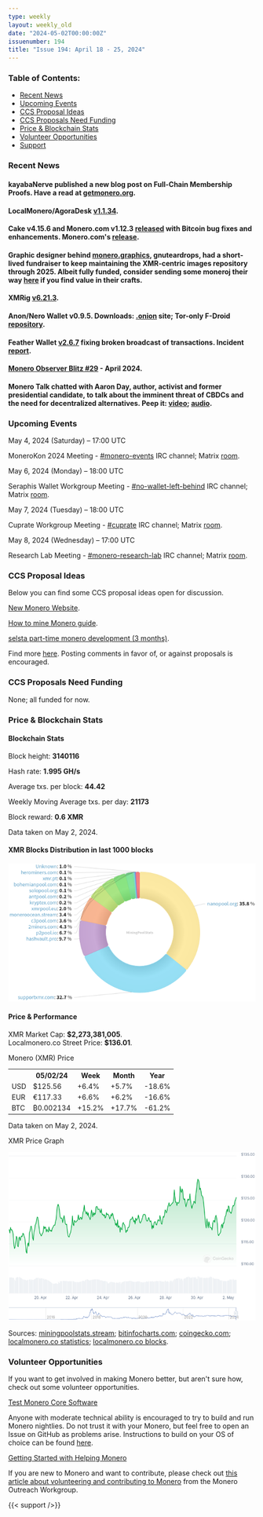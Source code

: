 ```yaml
---
type: weekly
layout: weekly_old
date: "2024-05-02T00:00:00Z"
issuenumber: 194
title: "Issue 194: April 18 - 25, 2024"
---
```


<h3>Table of Contents:</h3>
<ul class="contents">
    <li><a href="#news">Recent News</a></li>
    <li><a href="#events">Upcoming Events</a></li>
    <li><a href="#ideas">CCS Proposal Ideas</a></li>
    <li><a href="#proposals">CCS Proposals Need Funding</a></li>
    <li><a href="#stats">Price & Blockchain Stats</a></li>
    <li><a href="#volunteer">Volunteer Opportunities</a></li>
    <li><a href="#support">Support</a></li>
</ul>

<h3 id="news">Recent News</h3>

<div class="newsbyte">
    <h4>kayabaNerve published a new blog post on Full-Chain Membership Proofs. Have a read at <a href="https://web.getmonero.org/2024/04/27/fcmps.html" target="_blank">getmonero.org</a>.</h4>
</div>

<div class="newsbyte">
    <h4>LocalMonero/AgoraDesk <a href="https://github.com/AgoraDesk-LocalMonero/agoradesk-app-foss/releases/tag/v1.1.34" target="_blank">v1.1.34</a>.</h4>
</div>

<div class="newsbyte">
    <h4>Cake v4.15.6 and Monero.com v1.12.3 <a href="https://github.com/cake-tech/cake_wallet/releases/tag/v4.15.6" target="_blank">released</a> with Bitcoin bug fixes and enhancements. Monero.com's <a href="https://github.com/cake-tech/cake_wallet/releases/tag/v4.15.5" target="_blank">release</a>.</h4>
</div>

<div class="newsbyte">
    <h4>Graphic designer behind <a href="https://monero.graphics/" target="_blank">monero.graphics</a>, gnuteardrops, had a short-lived fundraiser to keep maintaining the XMR-centric images repository through 2025. Albeit fully funded, consider sending some moneroj their way <a href="https://monero.graphics/about#help" target="_blank">here</a> if you find value in their crafts.</h4>
</div>

<div class="newsbyte">
    <h4>XMRig <a href="https://github.com/xmrig/xmrig/releases/tag/v6.21.3" target="_blank">v6.21.3</a>.</h4>
</div>

<div class="newsbyte">
    <h4>Anon/Nero Wallet v0.9.5. Downloads: <a href="http://anonero5wmhraxqsvzq2ncgptq6gq45qoto6fnkfwughfl4gbt44swad.onion/#download" target="_blank">.onion</a> site; Tor-only F-Droid <a href="http://anonero5wmhraxqsvzq2ncgptq6gq45qoto6fnkfwughfl4gbt44swad.onion/fdroid/repo/" target="_blank"> repository</a>.</h4>
</div>

<div class="newsbyte">
    <h4>Feather Wallet <a href="https://featherwallet.org/download/" target="_blank">v2.6.7</a> fixing broken broadcast of transactions. Incident <a href="https://featherwallet.org/changelog/#Incident%20report:%20Denial-of-Service%20(28%20April%202024)" target="_blank">report</a>.</h4>
</div>

<div class="newsbyte">
    <h4><a href="https://monero.observer/monero-observer-blitz-april-2024/" target="_blank">Monero Observer Blitz #29</a> - April 2024.</h4>
</div>

<div class="newsbyte">
    <h4>Monero Talk chatted with Aaron Day, author, activist and former presidential candidate, to talk about the imminent threat of CBDCs and the need for decentralized alternatives. Peep it: <a href="https://iteroni.com/watch?v=M1cy7opc6To" target="_blank">video</a>; <a href="https://www.monerotalk.live/the-imminent-threat-of-cbdcs-aaron-day-309" target="_blank">audio</a>.</h4>
</div>

<h3 id="events">Upcoming Events</h3>

<div class="event">
    <p class="date" markdown="1">May 4, 2024 (Saturday) – 17:00 UTC</p>
    <p markdown="1">MoneroKon 2024 Meeting - <a href="irc://irc.libera.chat/#monero-events" target="_blank">#monero-events</a> IRC channel; Matrix <a href="https://matrix.to/#/#monero-events:monero.social" target="_blank">room</a>.</p>
</div>

<div class="event">
    <p class="date" markdown="1">May 6, 2024 (Monday) – 18:00 UTC</p>
    <p markdown="1">Seraphis Wallet Workgroup Meeting - <a href="irc://irc.libera.chat/#no-wallet-left-behind" target="_blank">#no-wallet-left-behind</a> IRC channel; Matrix <a href="https://matrix.to/#/#no-wallet-left-behind:monero.social" target="_blank">room</a>.</p>
</div>

<div class="event">
    <p class="date" markdown="1">May 7, 2024 (Tuesday) – 18:00 UTC</p>
    <p markdown="1">Cuprate Workgroup Meeting - <a href="irc://irc.libera.chat/#cuprate" target="_blank">#cuprate</a> IRC channel; Matrix <a href="https://matrix.to/#/#cuprate:monero.social" target="_blank">room</a>.</p>
</div>

<div class="event">
    <p class="date" markdown="1">May 8, 2024 (Wednesday) – 17:00 UTC</p>
    <p markdown="1">Research Lab Meeting - <a href="irc://irc.libera.chat/#monero-research-lab" target="_blank">#monero-research-lab</a> IRC channel; Matrix <a href="https://matrix.to/#/#monero-research-lab:monero.social" target="_blank">room</a>.</p>
</div>

<h3 id="ideas">CCS Proposal Ideas</h3>

<p>Below you can find some CCS proposal ideas open for discussion.</p>

<div class="proposal">
<p><a href="https://repo.getmonero.org/monero-project/ccs-proposals/-/merge_requests/450" target="_blank">New Monero Website</a>.</p>
</div>

<div class="proposal">
<p><a href="https://repo.getmonero.org/monero-project/ccs-proposals/-/merge_requests/451" target="_blank">How to mine Monero guide</a>.</p>
</div>

<div class="proposal">
<p><a href="https://repo.getmonero.org/monero-project/ccs-proposals/-/merge_requests/452" target="_blank">selsta part-time monero development (3 months)</a>.</p>
</div>

<div class="proposal">
<p>Find more <a href="https://ccs.getmonero.org/ideas/" target="_blank">here</a>. Posting comments in favor of, or against proposals is encouraged.</p>
</div>

<h3 id="proposals">CCS Proposals Need Funding</h3>

<p>None; all funded for now.</p>

<h3 id="stats">Price & Blockchain Stats</h3>

<h4 class="stat">Blockchain Stats</h4>

<div class="bcstats">
    <p>Block height: <b>3140116</b></p>
    <p>Hash rate: <b>1.995 GH/s</b></p>
    <p>Average txs. per block: <b>44.42</b></p>
    <p>Weekly Moving Average txs. per day: <b>21173</b></p>
    <p>Block reward: <b>0.6 XMR</b></p>
</div>
<p class="note">Data taken on May 2, 2024.</p>

<h4 class="stat">XMR Blocks Distribution in last 1000 blocks</h4>
<p><img src="/img/hashrate-pool-distribution-050211.png" alt="Hashrate Pool Distribution Pie Chart"/></p>

<h4 class="stat" id="price-stat">Price & Performance</h4>

<div class="price-intro">XMR Market Cap: <b>$2,273,381,005</b>.<br/>Localmonero.co Street Price: <b>$136.01</b>.</div>

<p class="table-title">Monero (XMR) Price</p>
<table class="price-table">
  <tr class="row1">
    <th></th>
    <th>05/02/24</th>
    <th>Week</th>
    <th>Month</th>
    <th>Year</th>
  </tr>
  <tr>
    <td data-th="XMR to">USD</td>
    <td data-th="05/02/24">$125.56</td>
    <td data-th="Week" class="green">+6.4%</td>
    <td data-th="Month" class="green">+5.7%</td>
    <td data-th="Year" class="red">-18.6%</td>
  </tr>
  <tr class="row3">
    <td data-th="XMR to">EUR</td>
    <td data-th="05/02/24">€117.33</td>
    <td data-th="Week" class="green">+6.6%</td>
    <td data-th="Month" class="green">+6.2%</td>
    <td data-th="Year" class="red">-16.6%</td>
  </tr>
  <tr>
    <td data-th="XMR to">BTC</td>
    <td data-th="05/02/24">₿0.002134</td>
    <td data-th="Week" class="green">+15.2%</td>
    <td data-th="Month" class="green">+17.7%</td>
    <td data-th="Year" class="red">-61.2%</td>
  </tr>
</table>
<p class="note">Data taken on May 2, 2024.</p>

<p class="table-title">XMR Price Graph</p>

![XMR Price Graph 04/18/24-05/02/24](/img/weekly-chart-050211.png "XMR Price Graph 04/18/24-05/02/24")

Sources: <a href="https://miningpoolstats.stream/monero" target="_blank">miningpoolstats.stream</a>; <a href="https://bitinfocharts.com/monero/" target="_blank">bitinfocharts.com</a>; <a href="https://www.coingecko.com/en/coins/monero" target="_blank">coingecko.com</a>; <a href="https://localmonero.co/statistics" target="_blank">localmonero.co statistics</a>; <a href="https://localmonero.co/blocks" target="_blank">localmonero.co blocks</a>.

<h3 id="volunteer">Volunteer Opportunities</h3>

<p>If you want to get involved in making Monero better, but aren't sure how, check out some volunteer opportunities.</p>

<div class="newsbyte">
    <p class="date"><a href="https://github.com/monero-project/monero" target="_blank">Test Monero Core Software</a></p>
    <p>Anyone with moderate technical ability is encouraged to try to build and run Monero nightlies. Do not trust it with your Monero, but feel free to open an Issue on GitHub as problems arise. Instructions to build on your OS of choice can be found <a href="https://github.com/monero-project/monero#compiling-monero-from-source" target="_blank">here</a>. </p>
</div>

<div class="newsbyte">
    <p class="date"><a href="https://github.com/monero-project/monero" target="_blank">Getting Started with Helping Monero</a></p>
    <p>If you are new to Monero and want to contribute, please check out <a href="https://web.archive.org/web/20200805013127/https://www.monerooutreach.org/stories/getting-started-helping-monero.html" target="_blank">this article about volunteering and contributing to Monero</a> from the Monero Outreach Workgroup. </p>
</div>

{{< support />}}

